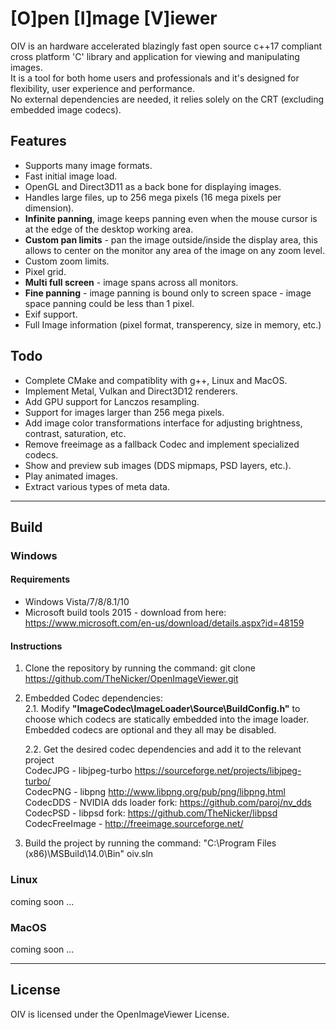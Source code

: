 # [O]pen [I]mage [V]iewer

OIV is an hardware accelerated blazingly fast open source c++17 compliant cross platform 'C' library and application for viewing and manipulating images.  
It is a tool for both home users and professionals and it's designed for flexibility, user experience and performance.  
No external dependencies are needed, it relies solely on the CRT (excluding embedded image codecs).

## Features
* Supports many image formats.
* Fast initial image load.
* OpenGL and Direct3D11 as a back bone for displaying images.
* Handles large files, up to 256 mega pixels (16 mega pixels per dimension).
* **Infinite panning**, image keeps panning even when the mouse cursor is at the edge of the desktop working area.
* **Custom pan limits** - pan the image outside/inside the display area, this allows to center on the monitor any area of the image on any zoom level.
* Custom zoom limits. 
* Pixel grid.
* **Multi full screen** - image spans across all monitors.
* **Fine panning** - image panning is bound only to screen space - image space panning could be less than 1 pixel.  
* Exif support.
* Full Image information (pixel format, transperency, size in memory, etc.)

## Todo
* Complete CMake and compatiblity with g++, Linux and MacOS.
* Implement Metal, Vulkan and Direct3D12 renderers.
* Add GPU support for Lanczos resampling.  
* Support for images larger than 256 mega pixels.
* Add image color transformations interface for adjusting brightness, contrast, saturation, etc.
* Remove freeimage as a fallback Codec and implement specialized codecs.
* Show and preview sub images (DDS mipmaps, PSD layers, etc.).
* Play animated images.
* Extract various types of meta data.

--------------------------

## Build
### Windows
#### Requirements
* Windows Vista/7/8/8.1/10
* Microsoft build tools 2015 - download from here: https://www.microsoft.com/en-us/download/details.aspx?id=48159  

#### Instructions
1. Clone the repository by running the command: git clone https://github.com/TheNicker/OpenImageViewer.git
2. Embedded Codec dependencies:  
   2.1. Modify **"ImageCodec\ImageLoader\Source\BuildConfig.h"** to choose which codecs are statically embedded into the image loader.   
   Embedded codecs are optional and they all may be disabled.

   2.2. Get the desired codec dependencies and add it to the relevant project  
     CodecJPG - libjpeg-turbo https://sourceforge.net/projects/libjpeg-turbo/  
     CodecPNG - libpng http://www.libpng.org/pub/png/libpng.html  
     CodecDDS - NVIDIA dds loader fork: https://github.com/paroj/nv_dds  
     CodecPSD - libpsd fork:  https://github.com/TheNicker/libpsd  
     CodecFreeImage - http://freeimage.sourceforge.net/  


3. Build the project by running the command: "C:\Program Files (x86)\MSBuild\14.0\Bin" oiv.sln

### Linux
coming soon ...

### MacOS
coming soon ...


-----------------------------

## License
OIV is licensed under the OpenImageViewer License.
